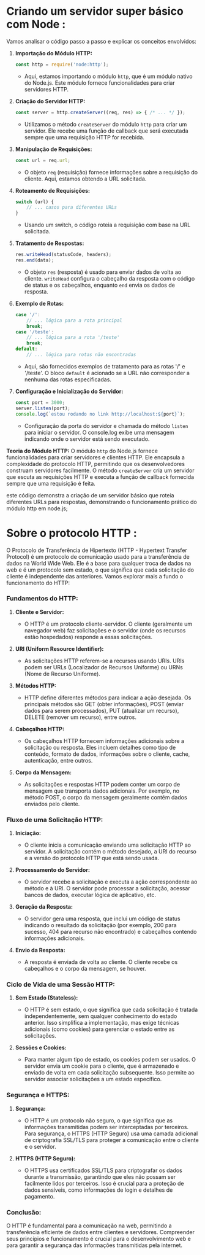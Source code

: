 # Criando um servidor super básico com Node :

Vamos analisar o código passo a passo e explicar os conceitos envolvidos:

1. **Importação do Módulo HTTP:**
   ~~~javascript
   const http = require('node:http');
   ~~~
   - Aqui, estamos importando o módulo `http`, que é um módulo nativo do Node.js. Este módulo fornece funcionalidades para criar servidores HTTP.

2. **Criação do Servidor HTTP:**
   ~~~javascript
   const server = http.createServer((req, res) => { /* ... */ });
   ~~~
   - Utilizamos o método `createServer` do módulo `http` para criar um servidor. Ele recebe uma função de callback que será executada sempre que uma requisição HTTP for recebida.

3. **Manipulação de Requisições:**
   ~~~javascript
   const url = req.url;
   ~~~
   - O objeto `req` (requisição) fornece informações sobre a requisição do cliente. Aqui, estamos obtendo a URL solicitada.

4. **Roteamento de Requisições:**
   ~~~javascript
   switch (url) {
       // ... casos para diferentes URLs
   }
   ~~~
   - Usando um switch, o código roteia a requisição com base na URL solicitada.

5. **Tratamento de Respostas:**
   ~~~javascript
   res.writeHead(statusCode, headers);
   res.end(data);
   ~~~
   - O objeto `res` (resposta) é usado para enviar dados de volta ao cliente. `writeHead` configura o cabeçalho da resposta com o código de status e os cabeçalhos, enquanto `end` envia os dados de resposta.

6. **Exemplo de Rotas:**
   ~~~javascript
   case '/':
       // ... lógica para a rota principal
       break;
   case '/teste':
       // ... lógica para a rota '/teste'
       break;
   default:
       // ... lógica para rotas não encontradas
   ~~~
   - Aqui, são fornecidos exemplos de tratamento para as rotas '/' e '/teste'. O bloco `default` é acionado se a URL não corresponder a nenhuma das rotas especificadas.

7. **Configuração e Inicialização do Servidor:**
   ~~~javascript
   const port = 3000;
   server.listen(port);
   console.log(`estou rodando no link http://localhost:${port}`);
   ~~~
   - Configuração da porta do servidor e chamada do método `listen` para iniciar o servidor. O console.log exibe uma mensagem indicando onde o servidor está sendo executado.

**Teoria do Módulo HTTP:**
O módulo `http` do Node.js fornece funcionalidades para criar servidores e clientes HTTP. Ele encapsula a complexidade do protocolo HTTP, permitindo que os desenvolvedores construam servidores facilmente. O método `createServer` cria um servidor que escuta as requisições HTTP e executa a função de callback fornecida sempre que uma requisição é feita.

este código demonstra a criação de um servidor básico que roteia diferentes URLs para respostas, demonstrando o funcionamento prático do módulo http em node.js;


# Sobre o protocolo HTTP :

O Protocolo de Transferência de Hipertexto (HTTP - Hypertext Transfer Protocol) é um protocolo de comunicação usado para a transferência de dados na World Wide Web. Ele é a base para qualquer troca de dados na web e é um protocolo sem estado, o que significa que cada solicitação do cliente é independente das anteriores. Vamos explorar mais a fundo o funcionamento do HTTP:

### Fundamentos do HTTP:

1. **Cliente e Servidor:**
   - O HTTP é um protocolo cliente-servidor. O cliente (geralmente um navegador web) faz solicitações e o servidor (onde os recursos estão hospedados) responde a essas solicitações.

2. **URI (Uniform Resource Identifier):**
   - As solicitações HTTP referem-se a recursos usando URIs. URIs podem ser URLs (Localizador de Recursos Uniforme) ou URNs (Nome de Recurso Uniforme).

3. **Métodos HTTP:**
   - HTTP define diferentes métodos para indicar a ação desejada. Os principais métodos são GET (obter informações), POST (enviar dados para serem processados), PUT (atualizar um recurso), DELETE (remover um recurso), entre outros.

4. **Cabeçalhos HTTP:**
   - Os cabeçalhos HTTP fornecem informações adicionais sobre a solicitação ou resposta. Eles incluem detalhes como tipo de conteúdo, formato de dados, informações sobre o cliente, cache, autenticação, entre outros.

5. **Corpo da Mensagem:**
   - As solicitações e respostas HTTP podem conter um corpo de mensagem que transporta dados adicionais. Por exemplo, no método POST, o corpo da mensagem geralmente contém dados enviados pelo cliente.

### Fluxo de uma Solicitação HTTP:

1. **Iniciação:**
   - O cliente inicia a comunicação enviando uma solicitação HTTP ao servidor. A solicitação contém o método desejado, a URI do recurso e a versão do protocolo HTTP que está sendo usada.

2. **Processamento do Servidor:**
   - O servidor recebe a solicitação e executa a ação correspondente ao método e à URI. O servidor pode processar a solicitação, acessar bancos de dados, executar lógica de aplicativo, etc.

3. **Geração da Resposta:**
   - O servidor gera uma resposta, que inclui um código de status indicando o resultado da solicitação (por exemplo, 200 para sucesso, 404 para recurso não encontrado) e cabeçalhos contendo informações adicionais.

4. **Envio da Resposta:**
   - A resposta é enviada de volta ao cliente. O cliente recebe os cabeçalhos e o corpo da mensagem, se houver.

### Ciclo de Vida de uma Sessão HTTP:

1. **Sem Estado (Stateless):**
   - O HTTP é sem estado, o que significa que cada solicitação é tratada independentemente, sem qualquer conhecimento do estado anterior. Isso simplifica a implementação, mas exige técnicas adicionais (como cookies) para gerenciar o estado entre as solicitações.

2. **Sessões e Cookies:**
   - Para manter algum tipo de estado, os cookies podem ser usados. O servidor envia um cookie para o cliente, que é armazenado e enviado de volta em cada solicitação subsequente. Isso permite ao servidor associar solicitações a um estado específico.

### Segurança e HTTPS:

1. **Segurança:**
   - O HTTP é um protocolo não seguro, o que significa que as informações transmitidas podem ser interceptadas por terceiros. Para segurança, o HTTPS (HTTP Seguro) usa uma camada adicional de criptografia SSL/TLS para proteger a comunicação entre o cliente e o servidor.

2. **HTTPS (HTTP Seguro):**
   - O HTTPS usa certificados SSL/TLS para criptografar os dados durante a transmissão, garantindo que eles não possam ser facilmente lidos por terceiros. Isso é crucial para a proteção de dados sensíveis, como informações de login e detalhes de pagamento.

### Conclusão:

O HTTP é fundamental para a comunicação na web, permitindo a transferência eficiente de dados entre clientes e servidores. Compreender seus princípios e funcionamento é crucial para o desenvolvimento web e para garantir a segurança das informações transmitidas pela internet.
